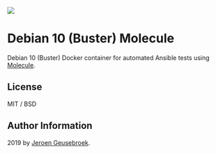 [![](https://images.microbadger.com/badges/image/jgeusebroek/debian10-molecule.svg)](https://microbadger.com/images/jgeusebroek/debian10-molecule "Get your own image badge on microbadger.com")
# Debian 10 (Buster) Molecule

Debian 10 (Buster) Docker container for automated Ansible tests using [Molecule](https://github.com/metacloud/molecule).

## License

MIT / BSD

## Author Information

2019 by [Jeroen Geusebroek](http://jeroengeusebroek.nl/).
